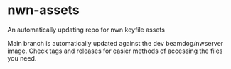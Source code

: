# nwn-assets
An automatically updating repo for nwn keyfile assets

Main branch is automatically updated against the dev beamdog/nwserver image.
Check tags and releases for easier methods of accessing the files you need.